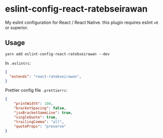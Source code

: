 # eslint-config-react-ratebseirawan
My eslint configuration for React / React Native. this plugin requires eslint `v6` or superior.

## Usage

```
yarn add eslint-config-react-ratebseirawan --dev
```

In `.eslintrc`:

```json
{ 
  "extends": "react-ratebseirawan", 
} 
```

Prettier config file `.prettierrc`:

```json
{
    "printWidth": 100,
    "bracketSpacing": false,
    "jsxBracketSameLine": true,
    "singleQuote": true,
    "trailingComma": "all",
    "quoteProps": "preserve"
}
```
